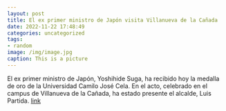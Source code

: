 ```yaml
---
layout: post
title: El ex primer ministro de Japón visita Villanueva de la Cañada
date: 2022-11-22 17:48:49
categories: uncategorized
tags:
- random
image: /img/image.jpg
caption: This is a picture
---
```

El ex primer ministro de Japón, Yoshihide Suga, ha recibido hoy la medalla de oro de la Universidad Camilo José Cela. En el acto, celebrado en el campus de Villanueva de la Cañada, ha estado presente el alcalde, Luis Partida.  [link](https://www.ayto-villacanada.es/noticias/el-ex-primer-ministro-de-japon-visita-villanueva-de-la-canada/)

